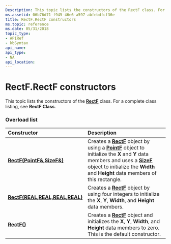 ```yaml
---
Description: This topic lists the constructors of the RectF class. For a complete class listing, see RectF Class.
ms.assetid: 06b76d71-f945-46e6-a597-abfebdfcf36e
title: RectF.RectF constructors
ms.topic: reference
ms.date: 05/31/2018
topic_type: 
- APIRef
- kbSyntax
api_name: 
api_type: 
- NA
api_location: 
---
```


# RectF.RectF constructors

This topic lists the constructors of the [**RectF**](/windows/desktop/api/gdiplustypes/nl-gdiplustypes-rectf) class. For a complete class listing, see **RectF Class**.

### Overload list



| Constructor                                                                        | Description                                                                                                                                                                                                                                                                                                                     |
|:-----------------------------------------------------------------------------------|:--------------------------------------------------------------------------------------------------------------------------------------------------------------------------------------------------------------------------------------------------------------------------------------------------------------------------------|
| [**RectF(PointF&,SizeF&)**](https://msdn.microsoft.com/library/ms534957(v=VS.85).aspx)         | Creates a [**RectF**](/windows/desktop/api/gdiplustypes/nl-gdiplustypes-rectf) object by using a [**PointF**](/windows/desktop/api/gdiplustypes/nl-gdiplustypes-pointf) object to initialize the **X** and **Y** data members and uses a [**SizeF**](/windows/desktop/api/gdiplustypes/nl-gdiplustypes-sizef) object to initialize the **Width** and **Height** data members of this rectangle.<br/> |
| [**RectF(REAL,REAL,REAL,REAL)**](https://msdn.microsoft.com/library/ms534959(v=VS.85).aspx) | Creates a [**RectF**](/windows/desktop/api/gdiplustypes/nl-gdiplustypes-rectf) object by using four integers to initialize the **X**, **Y**, **Width**, and **Height** data members.<br/>                                                                                                                                                          |
| [**RectF()**](https://msdn.microsoft.com/library/ms534958(v=VS.85).aspx)                                     | Creates a [**RectF**](/windows/desktop/api/gdiplustypes/nl-gdiplustypes-rectf) object and initializes the **X**, **Y**, **Width**, and **Height** data members to zero. This is the default constructor.<br/>                                                                                                                                      |



 

 




